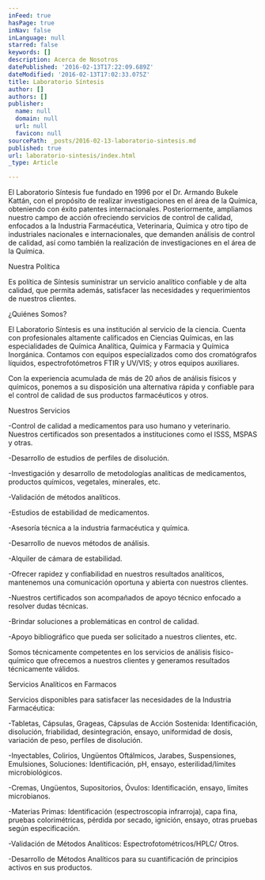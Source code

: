 ```yaml
---
inFeed: true
hasPage: true
inNav: false
inLanguage: null
starred: false
keywords: []
description: Acerca de Nosotros
datePublished: '2016-02-13T17:22:09.689Z'
dateModified: '2016-02-13T17:02:33.075Z'
title: Laboratorio Síntesis
author: []
authors: []
publisher:
  name: null
  domain: null
  url: null
  favicon: null
sourcePath: _posts/2016-02-13-laboratorio-sintesis.md
published: true
url: laboratorio-sintesis/index.html
_type: Article

---
```

El Laboratorio Síntesis fue fundado en 1996 por el Dr. Armando Bukele Kattán, con el propósito de realizar investigaciones en el área de la Química, obteniendo con éxito patentes internacionales. Posteriormente, ampliamos nuestro campo de acción ofreciendo servicios de control de calidad, enfocados a la Industria Farmacéutica, Veterinaria, Química y otro tipo de industriales nacionales e internacionales, que demanden análisis de control de calidad, así como también la realización de investigaciones en el área de la Química.

Nuestra Política

Es política de Síntesis suministrar un servicio analítico confiable y de alta calidad, que permita además, satisfacer las necesidades y requerimientos de nuestros clientes.

¿Quiénes Somos?

El Laboratorio Síntesis es una institución al servicio de la ciencia. Cuenta con profesionales altamente calificados en Ciencias Químicas, en las especialidades de Química Analítica, Química y Farmacia y Química Inorgánica. Contamos con equipos especializados como dos cromatógrafos líquidos, espectrofotómetros FTIR y UV/VIS; y otros equipos auxiliares.

Con la experiencia acumulada de más de 20 años de análisis físicos y químicos, ponemos a su disposición una alternativa rápida y confiable para el control de calidad de sus productos farmacéuticos y otros.

Nuestros Servicios

-Control de calidad a medicamentos para uso humano y veterinario. Nuestros certificados son presentados a instituciones como el ISSS, MSPAS y otras.

-Desarrollo de estudios de perfiles de disolución.

-Investigación y desarrollo de metodologías analíticas de medicamentos, productos químicos, vegetales, minerales, etc.

-Validación de métodos analíticos.

-Estudios de estabilidad de medicamentos.

-Asesoría técnica a la industria farmacéutica y química.

-Desarrollo de nuevos métodos de análisis.

-Alquiler de cámara de estabilidad.

-Ofrecer rapidez y confiabilidad en nuestros resultados analíticos, mantenemos una comunicación oportuna y abierta con nuestros clientes.

-Nuestros certificados son acompañados de apoyo técnico enfocado a resolver dudas técnicas.

-Brindar  soluciones a problemáticas en control de calidad.

-Apoyo bibliográfico que pueda ser solicitado a nuestros clientes, etc.

Somos técnicamente competentes en los servicios de análisis físico-químico que ofrecemos a nuestros clientes y generamos resultados técnicamente válidos.

Servicios Analíticos en Farmacos

Servicios disponibles para satisfacer las necesidades de la Industria Farmacéutica:

-Tabletas, Cápsulas, Grageas, Cápsulas de Acción Sostenida: Identificación, disolución, friabilidad, desintegración, ensayo, uniformidad de dosis, variación de peso, perfiles de disolución.

-Inyectables, Colirios, Ungüentos Oftálmicos, Jarabes, Suspensiones, Emulsiones, Soluciones: Identificación, pH, ensayo, esterilidad/límites microbiológicos.

-Cremas, Ungüentos, Supositorios, Óvulos: Identificación, ensayo, límites microbianos.

-Materias Primas: Identificación (espectroscopia infrarroja), capa fina, pruebas colorimétricas, pérdida por secado, ignición, ensayo, otras pruebas según especificación.

-Validación de Métodos Analíticos: Espectrofotométricos/HPLC/ Otros.

-Desarrollo de Métodos Analíticos para su cuantificación de principios activos en sus productos.